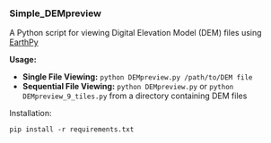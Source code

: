 ### Simple_DEMpreview

A Python script for viewing Digital Elevation Model (DEM) files using [EarthPy](https://earthpy.readthedocs.io/en/latest/index.html)

**Usage:**
- **Single File Viewing:** `python DEMpreview.py /path/to/DEM file`
- **Sequential File Viewing:** `python DEMpreview.py` or `python DEMpreview_9_tiles.py` from a directory containing DEM files

Installation:

```
pip install -r requirements.txt
```
